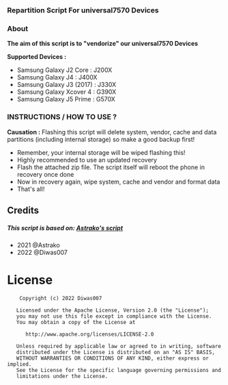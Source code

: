 ### Repartition Script For universal7570 Devices

### About
**The aim of this script is to "vendorize" our universal7570 Devices**

**Supported Devices :**
* Samsung Galaxy J2 Core : J200X
* Samsung Galaxy J4 : J400X
* Samsung Galaxy J3 (2017) : J330X
* Samsung Galaxy Xcover 4 : G390X
* Samsung Galaxy J5 Prime : G570X

### INSTRUCTIONS / HOW TO USE ?
**Causation :**
Flashing this script will delete system, vendor, cache and data partitions (including internal storage) so make a good backup first!
* Remember, your internal storage will be wiped flashing this!
* Highly recommended to use an updated recovery
* Flash the attached zip file. The script itself will reboot the phone in recovery once done
* Now in recovery again, wipe system, cache and vendor and format data
* That's all!

## Credits
##### This script is based on: [Astrako's script](https://github.com/Astrako/universal_repartition_script7870)
* 2021 @Astrako
* 2022 @Diwas007

# License

        Copyright (c) 2022 Diwas007

       Licensed under the Apache License, Version 2.0 (the "License");
       you may not use this file except in compliance with the License.
       You may obtain a copy of the License at

          http://www.apache.org/licenses/LICENSE-2.0

       Unless required by applicable law or agreed to in writing, software
       distributed under the License is distributed on an "AS IS" BASIS,
       WITHOUT WARRANTIES OR CONDITIONS OF ANY KIND, either express or implied.
       See the License for the specific language governing permissions and
       limitations under the License.
